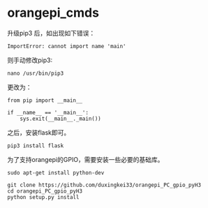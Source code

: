 # orangepi_cmds

升级pip3 后，如出现如下错误：

```
ImportError: cannot import name 'main'
```

则手动修改pip3:

```
nano /usr/bin/pip3
```

更改为：

```
from pip import __main__

if __name__ == '__main__':
    sys.exit(__main__._main())
```

之后，安装flask即可。

```
pip3 install flask
```

为了支持orangepi的GPIO，需要安装一些必要的基础库。

```
sudo apt-get install python-dev
```

```
git clone https://github.com/duxingkei33/orangepi_PC_gpio_pyH3
cd orangepi_PC_gpio_pyH3
python setup.py install
```

